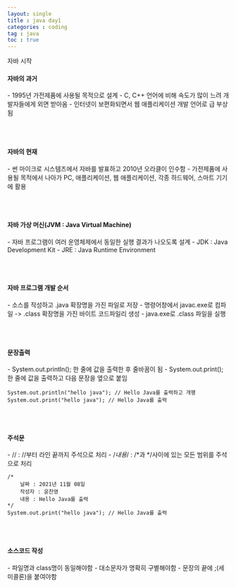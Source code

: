 ```yaml
---
layout: single
title : java day1
categories : coding
tag : java
toc : true
---
```


자바 시작

#### 자바의 과거

\- 1995년 가전제품에 사용될 목적으로 설계
\- C, C++ 언어에 비해 속도가 많이 느려 개발자들에게 외면 받아옴
\-  인터넷이 보편화되면서 웹 애플리케이션 개발 언어로 급 부상됨

<br>
<br>

#### 자바의 현재

\- 썬 마이크로 시스템즈에서 자바를 발표하고 2010년 오라클이 인수함
\- 가전제품에 사용될 목적에서 나아가 PC, 애플리케이션, 웹 애플리케이션, 각종 하드웨어, 스마트 기기에 활용

<br>
<br>


#### 자바 가상 머신(JVM : Java Virtual Machine)

\- 자바 프로그램이 여러 운영체제에서 동일한 실행 결과가 나오도록 설계
\- JDK : Java Development Kit
\- JRE : Java Runtime Environment

<br>
<br>


####  자바 프로그램 개발 순서

\- 소스를 작성하고 .java 확장명을 가진 파일로 저장
\- 명령어창에서 javac.exe로 컴파일 -> .class 확장명을 가진 바이트 코드파일리 생성
\- java.exe로 .class 파일을 실행

<br>
<br>

#### 문장출력

\- System.out.println(); 한 줄에 값을 출력한 후 줄바꿈이 됨
\- System.out.print(); 한 줄에 값을 출력하고 다음 문장을 옆으로 붙임

```
System.out.println("hello java"); // Hello Java를 출력하고 개행
System.out.print("hello java"); // Hello Java를 출력
```

<br>
<br>

#### 주석문

\- // : //부터 라인 끝까지 주석으로 처리
\- /*내용*/ : /*과 */사이에 있는 모든 범위를 주석으로 처리

```
/* 
    날짜 : 2021년 11월 08일
    작성자 : 윤찬영
    내용 : Hello Java를 출력
*/
System.out.print("hello java"); // Hello Java를 출력
```

<br>
<br>

#### 소스코드 작성

\- 파일명과 class명이 동일해야함
\- 대소문자가 명확히 구별해야함
\- 문장의 끝에 ;(세미콜론)을 붙여야함



